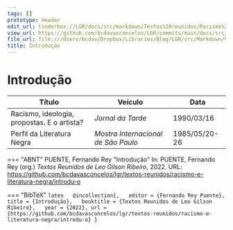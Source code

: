 ```yaml
---
tags: []
prototype: Header
edit_url: tinderbox://LGR/docs/src/markdown/Textos%20reunidos/Racismo%20e%20literatura%20negra?view=outline+select=1658628294
view_url: https://github.com/bcdavasconcelos/LGR/commits/main/docs/src/markdown/textos-reunidos/racismo-e-literatura-negra/introdu-o.md
file_url: file:///Users/bcdav/Dropbox/Libraries/Blog/LGR/src/Markdown/Vol%201/Introduc%CC%A7a%CC%83o/
title: Introdução
---
```


# Introdução

| Título | Veículo | Data |
|-------| ---------|------|
| Racismo, ideologia, propostas. E o artista? | _Jornal da Tarde_ | 1990/03/16 |
| Perfil da Literatura Negra | _Mostra Internacional de São Paulo_ | 1985/05/20-26 |


=== "ABNT"
    PUENTE, Fernando Rey "Introdução" In: PUENTE, Fernando Rey (org.) _Textos Reunidos de Leo Gilson Ribeiro_, 2022. URL: https://github.com/bcdavasconcelos/lgr/textos-reunidos/racismo-e-literatura-negra/introdu-o  

=== "BibTeX"
    ```latex  
    @incollection{,  
    editor = {Fernando Rey Puente},  
    title = {Introdução},  
    booktitle = {Textos Reunidos de Leo Gilson Ribeiro},  
    year = {2022},
    url = {https://github.com/bcdavasconcelos/lgr/textos-reunidos/racismo-e-literatura-negra/introdu-o}
    }
    ```
